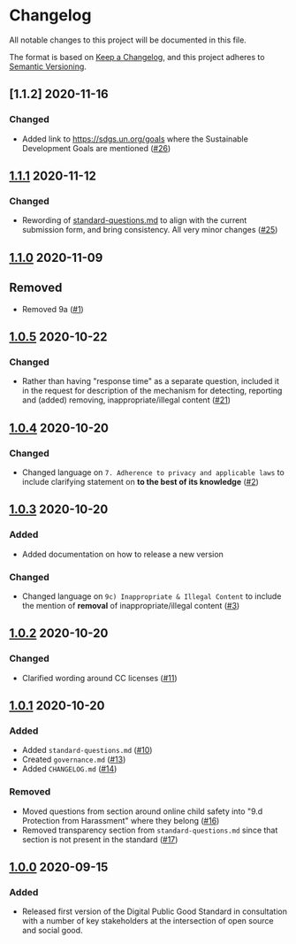 # Changelog
All notable changes to this project will be documented in this file.

The format is based on [Keep a Changelog](https://keepachangelog.com/en/1.0.0/),
and this project adheres to [Semantic Versioning](https://semver.org/spec/v2.0.0.html).

## [1.1.2] 2020-11-16

### Changed

- Added link to https://sdgs.un.org/goals where the Sustainable Development Goals are mentioned ([#26](https://github.com/DPGAlliance/DPG-Standard/pull/26))

## [1.1.1] 2020-11-12

### Changed

- Rewording of [standard-questions.md](https://github.com/DPGAlliance/DPG-Standard/blob/master/standard-questions.md) to align with the current submission form, and bring consistency. All very minor changes ([#25](https://github.com/DPGAlliance/DPG-Standard/pull/25))

## [1.1.0] 2020-11-09

## Removed

- Removed 9a ([#1](https://github.com/DPGAlliance/DPG-Standard/pull/1))

## [1.0.5] 2020-10-22

### Changed

- Rather than having "response time" as a separate question, included it in the request for description of the mechanism for detecting, reporting and (added) removing, inappropriate/illegal content ([#21](https://github.com/DPGAlliance/DPG-Standard/pull/21))

## [1.0.4] 2020-10-20

### Changed

- Changed language on `7. Adherence to privacy and applicable laws` to include clarifying statement on **to the best of its knowledge** ([#2](https://github.com/DPGAlliance/DPG-Standard/pull/2))

## [1.0.3] 2020-10-20

### Added
- Added documentation on how to release a new version

### Changed 
- Changed language on `9c) Inappropriate & Illegal Content` to include the mention of **removal** of inappropriate/illegal content ([#3](https://github.com/DPGAlliance/DPG-Standard/pull/3))

## [1.0.2] 2020-10-20

### Changed
- Clarified wording around CC licenses ([#11](https://github.com/DPGAlliance/DPG-Standard/pull/11))

## [1.0.1] 2020-10-20

### Added
- Added `standard-questions.md` ([#10](https://github.com/DPGAlliance/DPG-Standard/pull/10))
- Created `governance.md` ([#13](https://github.com/DPGAlliance/DPG-Standard/pull/13))
- Added `CHANGELOG.md` ([#14](https://github.com/DPGAlliance/DPG-Standard/pull/14))

### Removed
- Moved questions from section around online child safety into "9.d Protection from Harassment" where they belong ([#16](https://github.com/DPGAlliance/DPG-Standard/pull/16))
- Removed transparency section from `standard-questions.md` since that section is not present in the standard ([#17](https://github.com/DPGAlliance/DPG-Standard/pull/17))

## [1.0.0] 2020-09-15

### Added
- Released first version of the Digital Public Good Standard in consultation with a number of key stakeholders at the intersection of open source and social good.

[1.1.1]: https://github.com/DPGAlliance/DPG-Standard/compare/v1.1.0...v1.1.1
[1.1.0]: https://github.com/DPGAlliance/DPG-Standard/compare/v1.0.5...v1.1.0
[1.0.5]: https://github.com/DPGAlliance/DPG-Standard/compare/v1.0.4...v1.0.5
[1.0.4]: https://github.com/DPGAlliance/DPG-Standard/compare/v1.0.3...v1.0.4
[1.0.3]: https://github.com/DPGAlliance/DPG-Standard/compare/v1.0.2...v1.0.3
[1.0.2]: https://github.com/DPGAlliance/DPG-Standard/compare/v1.0.1...v1.0.2
[1.0.1]: https://github.com/DPGAlliance/DPG-Standard/compare/v1.0.0...v1.0.1
[1.0.0]: https://github.com/DPGAlliance/DPG-Standard/releases/tag/v1.0.0
